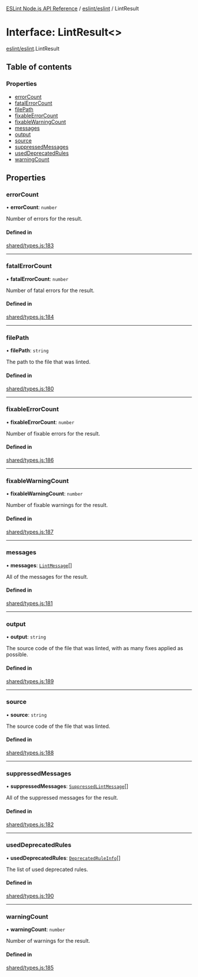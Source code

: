 [ESLint Node.js API Reference](../index.md) / [eslint/eslint](../modules/eslint_eslint.md) / LintResult

# Interface: LintResult<\>

[eslint/eslint](../modules/eslint_eslint.md).LintResult

## Table of contents

### Properties

* [errorCount](eslint_eslint.LintResult.md#errorcount)
* [fatalErrorCount](eslint_eslint.LintResult.md#fatalerrorcount)
* [filePath](eslint_eslint.LintResult.md#filepath)
* [fixableErrorCount](eslint_eslint.LintResult.md#fixableerrorcount)
* [fixableWarningCount](eslint_eslint.LintResult.md#fixablewarningcount)
* [messages](eslint_eslint.LintResult.md#messages)
* [output](eslint_eslint.LintResult.md#output)
* [source](eslint_eslint.LintResult.md#source)
* [suppressedMessages](eslint_eslint.LintResult.md#suppressedmessages)
* [usedDeprecatedRules](eslint_eslint.LintResult.md#useddeprecatedrules)
* [warningCount](eslint_eslint.LintResult.md#warningcount)

## Properties

### errorCount

• **errorCount**: `number`

Number of errors for the result.

#### Defined in

[shared/types.js:183](https://github.com/bpmutter/eslint/blob/fd0ad7338/lib/shared/types.js#L183)

___

### fatalErrorCount

• **fatalErrorCount**: `number`

Number of fatal errors for the result.

#### Defined in

[shared/types.js:184](https://github.com/bpmutter/eslint/blob/fd0ad7338/lib/shared/types.js#L184)

___

### filePath

• **filePath**: `string`

The path to the file that was linted.

#### Defined in

[shared/types.js:180](https://github.com/bpmutter/eslint/blob/fd0ad7338/lib/shared/types.js#L180)

___

### fixableErrorCount

• **fixableErrorCount**: `number`

Number of fixable errors for the result.

#### Defined in

[shared/types.js:186](https://github.com/bpmutter/eslint/blob/fd0ad7338/lib/shared/types.js#L186)

___

### fixableWarningCount

• **fixableWarningCount**: `number`

Number of fixable warnings for the result.

#### Defined in

[shared/types.js:187](https://github.com/bpmutter/eslint/blob/fd0ad7338/lib/shared/types.js#L187)

___

### messages

• **messages**: [`LintMessage`](eslint_eslint.LintMessage.md)[]

All of the messages for the result.

#### Defined in

[shared/types.js:181](https://github.com/bpmutter/eslint/blob/fd0ad7338/lib/shared/types.js#L181)

___

### output

• **output**: `string`

The source code of the file that was linted, with as many fixes applied as possible.

#### Defined in

[shared/types.js:189](https://github.com/bpmutter/eslint/blob/fd0ad7338/lib/shared/types.js#L189)

___

### source

• **source**: `string`

The source code of the file that was linted.

#### Defined in

[shared/types.js:188](https://github.com/bpmutter/eslint/blob/fd0ad7338/lib/shared/types.js#L188)

___

### suppressedMessages

• **suppressedMessages**: [`SuppressedLintMessage`](eslint_eslint.SuppressedLintMessage.md)[]

All of the suppressed messages for the result.

#### Defined in

[shared/types.js:182](https://github.com/bpmutter/eslint/blob/fd0ad7338/lib/shared/types.js#L182)

___

### usedDeprecatedRules

• **usedDeprecatedRules**: [`DeprecatedRuleInfo`](eslint_eslint.DeprecatedRuleInfo.md)[]

The list of used deprecated rules.

#### Defined in

[shared/types.js:190](https://github.com/bpmutter/eslint/blob/fd0ad7338/lib/shared/types.js#L190)

___

### warningCount

• **warningCount**: `number`

Number of warnings for the result.

#### Defined in

[shared/types.js:185](https://github.com/bpmutter/eslint/blob/fd0ad7338/lib/shared/types.js#L185)
